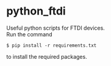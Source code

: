 # python_ftdi
Useful python scripts for FTDI devices.  
Run the command  
  
```$ pip install -r requirements.txt```  
  
to install the required packages.
